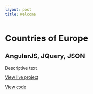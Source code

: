 ```yaml
---
layout: post
title: Welcome
---
```



# Countries of Europe
## AngularJS, JQuery, JSON
<p>Descriptive text.</p>
<p><a href="nicolemoran.github.io/countries/index.html">View live project</a></p>
<p><a href="https://github.com/nicolemoran/countries_of_europe">View code</a></p>
